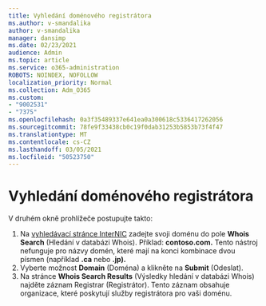 ```yaml
---
title: Vyhledání doménového registrátora
ms.author: v-smandalika
author: v-smandalika
manager: dansimp
ms.date: 02/23/2021
audience: Admin
ms.topic: article
ms.service: o365-administration
ROBOTS: NOINDEX, NOFOLLOW
localization_priority: Normal
ms.collection: Adm_O365
ms.custom:
- "9002531"
- "7375"
ms.openlocfilehash: 0a3f35489337e641ea0a300618c5336417262056
ms.sourcegitcommit: 78fe9f33438cb0c19f0dab31253b5853b73f4f47
ms.translationtype: MT
ms.contentlocale: cs-CZ
ms.lasthandoff: 03/05/2021
ms.locfileid: "50523750"
---
```

# <a name="find-your-domain-registrar"></a>Vyhledání doménového registrátora

V druhém okně prohlížeče postupujte takto:

1. Na [vyhledávací stránce InterNIC](https://lookup.icann.org/) zadejte svoji doménu do pole **Whois Search** (Hledání v databázi Whois). Příklad: **contoso.com.** Tento nástroj nefunguje pro názvy domén, které mají na konci kombinace dvou písmen (například **.ca** nebo **.jp).**
2. Vyberte možnost **Domain** (Doména) a klikněte na **Submit** (Odeslat).
3. Na stránce **Whois Search Results** (Výsledky hledání v databázi Whois) najděte záznam Registrar (Registrátor). Tento záznam obsahuje organizace, které poskytují služby registrátora pro vaši doménu.
